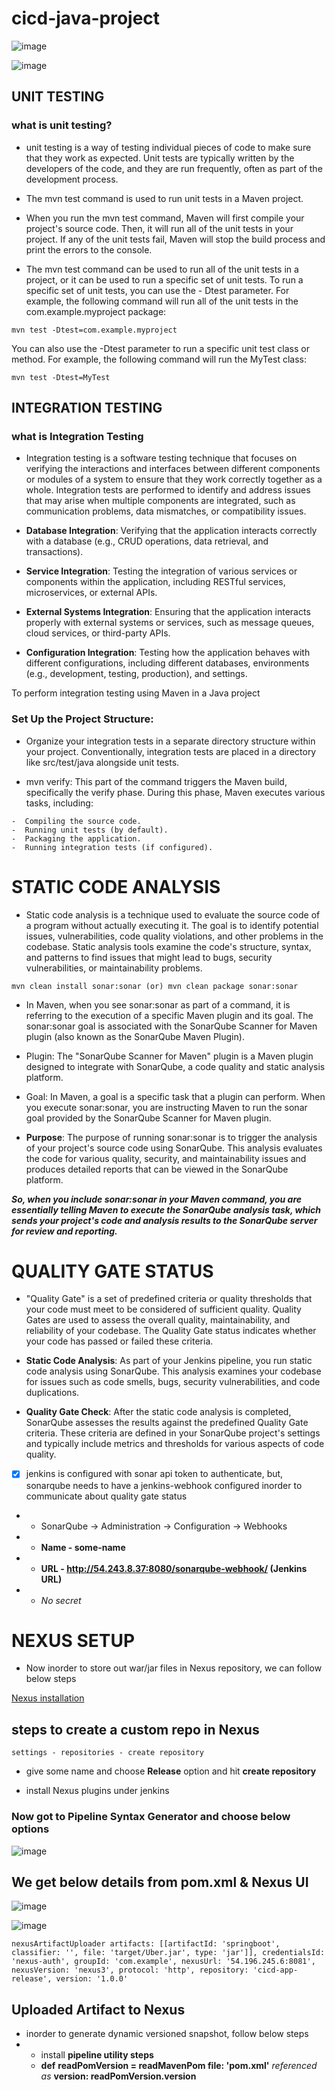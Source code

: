 ﻿# cicd-java-project

![image](https://github.com/pbdinesh057/cicd-java-project/assets/84852077/8ac4f987-678a-4870-8bdb-70399c9f3331)

![image](https://github.com/pbdinesh057/cicd-java-project/assets/84852077/162cf529-3f3b-4d66-80bb-f89724290fa2)

## UNIT TESTING
### what is unit testing?
-  unit testing is a way of testing individual pieces of code to make sure that they work as expected. Unit tests are     typically written by the developers of the code, and they are run frequently, often as part of the development process.
-  The mvn test command is used to run unit tests in a Maven project.
-  When you run the mvn test command, Maven will first compile your project's source code. Then, it will run all of the unit tests in your project. If any of the unit tests fail, Maven 
   will stop the build process and print the errors to the console.

-  The mvn test command can be used to run all of the unit tests in a project, or it can be used to run a specific set of unit tests. To run a specific set of unit tests, you can use the -    Dtest parameter. For example, the following command will run all of the unit tests in the com.example.myproject package:

```
mvn test -Dtest=com.example.myproject
```
You can also use the -Dtest parameter to run a specific unit test class or method. For example, the following command will run the MyTest class:

```
mvn test -Dtest=MyTest
```



## INTEGRATION TESTING
### what is Integration Testing
-  Integration testing is a software testing technique that focuses on verifying the interactions and interfaces between different components or modules of a system to ensure that they work correctly together as a whole. Integration tests are performed to identify and address issues that may arise when multiple components are integrated, such as communication problems, data mismatches, or compatibility issues.

-  **Database Integration**: Verifying that the application interacts correctly with a database (e.g., CRUD operations, data retrieval, and transactions).

-  **Service Integration**: Testing the integration of various services or components within the application, including RESTful services, microservices, or external APIs.

-  **External Systems Integration**: Ensuring that the application interacts properly with external systems or services, such as message queues, cloud services, or third-party APIs.

-  **Configuration Integration**: Testing how the application behaves with different configurations, including different databases, environments (e.g., development, testing, production), and settings.

To perform integration testing using Maven in a Java project

### Set Up the Project Structure:
-  Organize your integration tests in a separate directory structure within your project. Conventionally, integration tests are placed in a directory like src/test/java alongside unit tests.

-  mvn verify: This part of the command triggers the Maven build, specifically the verify phase. During this phase, Maven executes various tasks, including:

```
-  Compiling the source code.
-  Running unit tests (by default).
-  Packaging the application.
-  Running integration tests (if configured).
```

# STATIC CODE ANALYSIS
-  Static code analysis is a technique used to evaluate the source code of a program without actually executing it. The goal is to identify potential issues, vulnerabilities, code quality violations, and other problems in the codebase. Static analysis tools examine the code's structure, syntax, and patterns to find issues that might lead to bugs, security vulnerabilities, or maintainability problems.

```
mvn clean install sonar:sonar (or) mvn clean package sonar:sonar
```
-  In Maven, when you see sonar:sonar as part of a command, it is referring to the execution of a specific Maven plugin and its goal. The sonar:sonar goal is associated with the SonarQube Scanner for Maven plugin (also known as the SonarQube Maven Plugin).


-  Plugin: The "SonarQube Scanner for Maven" plugin is a Maven plugin designed to integrate with SonarQube, a code quality and static analysis platform.

-  Goal: In Maven, a goal is a specific task that a plugin can perform. When you execute sonar:sonar, you are instructing Maven to run the sonar goal provided by the SonarQube Scanner for Maven plugin.

-  **Purpose**: The purpose of running sonar:sonar is to trigger the analysis of your project's source code using SonarQube. This analysis evaluates the code for various quality, security, and maintainability issues and produces detailed reports that can be viewed in the SonarQube platform.

**_So, when you include sonar:sonar in your Maven command, you are essentially telling Maven to execute the SonarQube analysis task, which sends your project's code and analysis results to the SonarQube server for review and reporting._**

# QUALITY GATE STATUS
-  "Quality Gate" is a set of predefined criteria or quality thresholds that your code must meet to be considered of sufficient quality. Quality Gates are used to assess the overall quality, maintainability, and reliability of your codebase. The Quality Gate status indicates whether your code has passed or failed these criteria.

-  **Static Code Analysis**: As part of your Jenkins pipeline, you run static code analysis using SonarQube. This analysis examines your codebase for issues such as code smells, bugs, security vulnerabilities, and code duplications.

-  **Quality Gate Check**: After the static code analysis is completed, SonarQube assesses the results against the predefined Quality Gate criteria. These criteria are defined in your SonarQube project's settings and typically include metrics and thresholds for various aspects of code quality.

- [X] jenkins is configured with sonar api token to authenticate, but, sonarqube needs to have a jenkins-webhook configured inorder to communicate about quality gate status

-  -  SonarQube -> Administration -> Configuration -> Webhooks 
-  -  **Name - some-name**
-  -  **URL - http://54.243.8.37:8080/sonarqube-webhook/ (Jenkins URL)**
-  -  _No secret_

# NEXUS SETUP
-  Now inorder to store out war/jar files in Nexus repository, we can follow below steps

[Nexus installation](https://www.howtoforge.com/how-to-install-and-configure-nexus-repository-manager-on-ubuntu-20-04/)

## steps to create a custom repo in Nexus
```
settings - repositories - create repository 
```

-  give some name and choose **Release** option and hit **create repository**

-  install Nexus plugins under jenkins

### Now got to Pipeline Syntax Generator and choose below options
![image](https://github.com/pbdinesh057/cicd-java-project/assets/84852077/5c4d1290-0b68-4c50-bb17-582f48157fcb)

## We get below details from pom.xml & Nexus UI
![image](https://github.com/pbdinesh057/cicd-java-project/assets/84852077/9cdacb66-03c2-4f65-9f7a-e883b09eacc2)


![image](https://github.com/pbdinesh057/cicd-java-project/assets/84852077/555aa138-8381-48f6-81a1-a85ffc429b9e)

```
nexusArtifactUploader artifacts: [[artifactId: 'springboot', classifier: '', file: 'target/Uber.jar', type: 'jar']], credentialsId: 'nexus-auth', groupId: 'com.example', nexusUrl: '54.196.245.6:8081', nexusVersion: 'nexus3', protocol: 'http', repository: 'cicd-app-release', version: '1.0.0'
```

## Uploaded Artifact to Nexus
-   inorder to generate dynamic versioned snapshot, follow below steps
- -   install **pipeline utility steps**
  -   **def** **readPomVersion = readMavenPom file: 'pom.xml'** _referenced as_ **version: readPomVersion.version**
